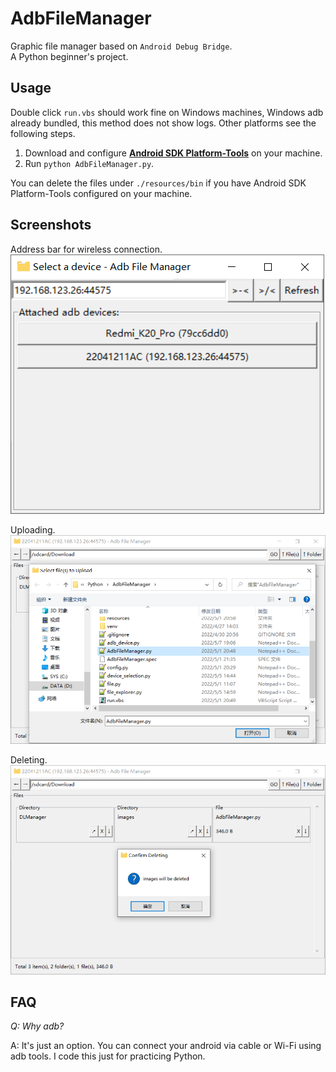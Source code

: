 AdbFileManager
==========

Graphic file manager based on `Android Debug Bridge`.  
A Python beginner's project.

Usage
-----
Double click `run.vbs` should work fine on Windows machines, Windows adb already bundled, this method does not show logs.
Other platforms see the following steps.

1. Download and configure [**Android SDK Platform-Tools**](https://developer.android.google.cn/studio/releases/platform-tools)
on your machine.
2. Run `python AdbFileManager.py`.  
  
You can delete the files under `./resources/bin` if you have Android SDK Platform-Tools configured on your machine.

Screenshots
-----
Address bar for wireless connection.
![](docs/images/Snipaste_2022-05-07_19-10-59.png)  

Uploading.
![](docs/images/Snipaste_2022-05-07_19-14-07.png)   

Deleting.
![](docs/images/Snipaste_2022-05-07_19-14-49.png)  


FAQ
---
_Q: Why adb?_

A: It's just an option. You can connect your android via cable or Wi-Fi using adb tools.
I code this just for practicing Python.
